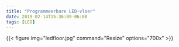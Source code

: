 ```yaml
---
title: "Programmeerbare LED-vloer"
date: 2019-02-14T15:36:09-06:00
tags: [LED]
---
```


{{< figure img="ledfloor.jpg" command="Resize" options="700x" >}}